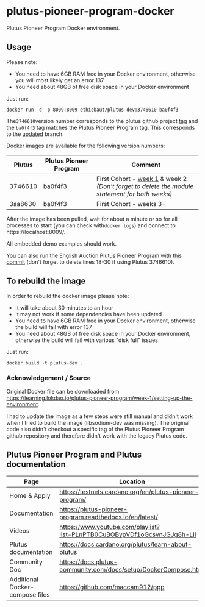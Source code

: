 # plutus-pioneer-program-docker
Plutus Pioneer Program Docker environment.

## Usage
Please note:
* You need to have 6GB RAM free in your Docker environment, otherwise you will most likely get an error 137
* You need about 48GB of free disk space in your Docker environment

Just run:
```shell
docker run -d -p 8009:8009 ethiebaut/plutus-dev:3746610-ba0f4f3
```

The```3746610```version number corresponds to the plutus github project [tag](https://github.com/input-output-hk/plutus/commit/3746610) and the ```ba0f4f3``` tag matches the Plutus Pioneer Program [tag](https://github.com/input-output-hk/plutus-pioneer-program/commit/ba0f4f3).
This corresponds to the [updated](https://github.com/input-output-hk/plutus-pioneer-program/tree/updated) branch.

Docker images are available for the following version numbers:

| Plutus | Plutus Pioneer Program | Comment |
|--------|------------------------|---------|
| 3746610 | ba0f4f3 | First Cohort - [week 1](https://github.com/input-output-hk/plutus-pioneer-program/blob/71142569d0a2732e738fe75dd002a04f995533ef/code/week01/src/Week01/EnglishAuction.hs) & week 2<br/>_(Don't forget to delete the module statement for both weeks)_|
| 3aa8630 | ba0f4f3 | First Cohort - weeks 3- |


After the image has been pulled, wait for about a minute or so for all processes to start (you can check with```docker logs```) and connect to https://localhost:8009/.

All embedded demo examples should work.

You can also run the English Auction Plutus Pioneer Program with [this commit](https://github.com/input-output-hk/plutus-pioneer-program/blob/71142569d0a2732e738fe75dd002a04f995533ef/code/week01/src/Week01/EnglishAuction.hs) (don't forget to delete lines 18-30 if using Plutus 3746610).

## To rebuild the image
In order to rebuild the docker image please note:
* It will take about 30 minutes to an hour
* It may not work if some dependencies have been updated
* You need to have 6GB RAM free in your Docker environment, otherwise the build will fail with error 137
* You need about 48GB of free disk space in your Docker environment, otherwise the build will fail with various "disk full" issues

Just run:
```shell
docker build -t plutus-dev .
```

### Acknowledgement / Source
Original Docker file can be downloaded from https://learning.lokdao.io/plutus-pioneer-program/week-1/setting-up-the-environment.

I had to update the image as a few steps were still manual and didn't work when I tried to build the image (libsodium-dev was missing).
The original code also didn't checkout a specific tag of the Plutus Pioneer Program github repository and therefore didn't work with the legacy Plutus code.

## Plutus Pioneer Program and Plutus documentation
| Page               | Location                                                                 |
|--------------------|--------------------------------------------------------------------------|
| Home & Apply | https://testnets.cardano.org/en/plutus-pioneer-program/ |
| Documentation      | https://plutus-pioneer-program.readthedocs.io/en/latest/ |
| Videos             | https://www.youtube.com/playlist?list=PLnPTB0CuBOBypVDf1oGcsvnJGJg8h-LII |
| Plutus documentation | https://docs.cardano.org/plutus/learn-about-plutus |
| Community Doc | https://docs.plutus-community.com/docs/setup/DockerCompose.html |
| Additional Docker-compose files | https://github.com/maccam912/ppp |
